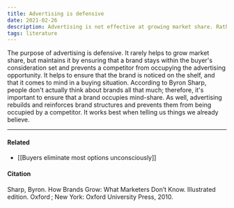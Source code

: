 ```yaml
---
title: Advertising is defensive
date: 2021-02-26
description: Advertising is not effective at growing market share. Rather, it helps brands maintain their position in a buyer's consideration set and occupies the advertising opportunity. 
tags: literature
---
```


The purpose of advertising is defensive. It rarely helps to grow market share, but maintains it by ensuring that a brand stays within the buyer's consideration set and prevents a competitor from occupying the advertising opportunity. It helps to ensure that the brand is noticed on the shelf, and that it comes to mind in a buying situation. According to Byron Sharp, people don't actually think about brands all that much; therefore, it's important to ensure that a brand occupies mind-share. As well, advertising rebuilds and reinforces brand structures and prevents them from being occupied by a competitor. It works best when telling us things we already believe. 

---
#### Related
- [[Buyers eliminate most options unconsciously]]

#### Citation
Sharp, Byron. How Brands Grow: What Marketers Don’t Know. Illustrated edition. Oxford ; New York: Oxford University Press, 2010.